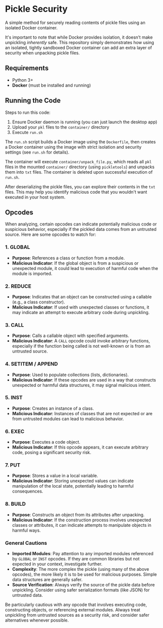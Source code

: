 # Pickle Security

A simple method for securely reading contents of pickle files using an isolated Docker container.

It's important to note that while Docker provides isolation, it doesn’t make unpickling *inherently* safe. This repository simply demonstrates how using an isolated, tightly sandboxed Docker container can add an extra layer of security when unpacking pickle files.


## Requirements

- Python 3+
- **Docker** (must be installed and running)


## Running the Code

Steps to run this code:

1. Ensure Docker daemon is running (you can just launch the desktop app)
2. Upload your `pkl` files to the `container/` directory 
3. Execute `run.sh`

The `run.sh` script builds a Docker image using the `Dockerfile`, then creates a Docker container using the image with strict isolation and security settings (see `run.sh` for details).

The container will execute `container/unpack_file.py`, which reads all `pkl` files in the mounted `container/` directory (using `pickletools`) and unpacks them into `txt` files. The container is deleted upon successful execution of `run.sh`.

After deserializing the pickle files, you can explore their contents in the `txt` files. This may help you identify malicious code that you wouldn't want executed in your host system.


## Opcodes

When analyzing, certain opcodes can indicate potentially malicious code or suspicious behavior, especially if the pickled data comes from an untrusted source. Here are some opcodes to watch for:

### 1. GLOBAL
- **Purpose**: References a class or function from a module.
- **Malicious Indicator**: If the global object is from a suspicious or unexpected module, it could lead to execution of harmful code when the module is imported.

### 2. REDUCE
- **Purpose**: Indicates that an object can be constructed using a callable (e.g., a class constructor).
- **Malicious Indicator**: If used with unexpected classes or functions, it may indicate an attempt to execute arbitrary code during unpickling.

### 3. CALL
- **Purpose**: Calls a callable object with specified arguments.
- **Malicious Indicator**: A `CALL` opcode could invoke arbitrary functions, especially if the function being called is not well-known or is from an untrusted source.

### 4. SETITEM / APPEND
- **Purpose**: Used to populate collections (lists, dictionaries).
- **Malicious Indicator**: If these opcodes are used in a way that constructs unexpected or harmful data structures, it may signal malicious intent.

### 5. INST
- **Purpose**: Creates an instance of a class.
- **Malicious Indicator**: Instances of classes that are not expected or are from untrusted modules can lead to malicious behavior.

### 6. EXEC
- **Purpose**: Executes a code object.
- **Malicious Indicator**: If this opcode appears, it can execute arbitrary code, posing a significant security risk.

### 7. PUT
- **Purpose**: Stores a value in a local variable.
- **Malicious Indicator**: Storing unexpected values can indicate manipulation of the local state, potentially leading to harmful consequences.

### 8. BUILD
- **Purpose**: Constructs an object from its attributes after unpacking.
- **Malicious Indicator**: If the construction process involves unexpected classes or attributes, it can indicate attempts to manipulate objects in harmful ways.

### General Cautions
- **Imported Modules**: Pay attention to any imported modules referenced by `GLOBAL` or `INST` opcodes. If they are common libraries but not expected in your context, investigate further.
- **Complexity**: The more complex the pickle (using many of the above opcodes), the more likely it is to be used for malicious purposes. Simple data structures are generally safer.
- **Source Verification**: Always verify the source of the pickle data before unpickling. Consider using safer serialization formats (like JSON) for untrusted data.

Be particularly cautious with any opcode that involves executing code, constructing objects, or referencing external modules. Always treat unpickling from untrusted sources as a security risk, and consider safer alternatives whenever possible.
